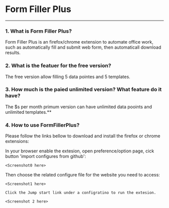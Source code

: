 Form Filler Plus <a name="TOP"></a>
===================

- - - - 
### 1. What is Form Filler Plus? 

   Form Filler Plus is an firefox/chrome extension to automate office work, such as automatically fill and submit web form, then automaticall download results.

### 2. What is the featuer for the free version? 
    
   The free version allow filling 5 data pointes and 5 templates.
    
### 3. How much is the paied unlimited version? What feature do it have?

   The $s per month primum version can have unlimited data pooints and unlimited templates.** 
    
### 4. How to use FormFillerPlus?

   Please follow the links bellow to download and install the firefox or chrome extensions: 
   
   <firefox link here>   <chrome link here>
   
   In your browser enable the extesion, open preference/option page, cick button 'import configures from github': 

    <Screenshot0 here>

   Then choose the related configure file for the website you need to access: 

    <Screenshot1 here>

    Click the Jump start link under a configratino to run the extesion. 
    
    <Screenshot 2 here>   

